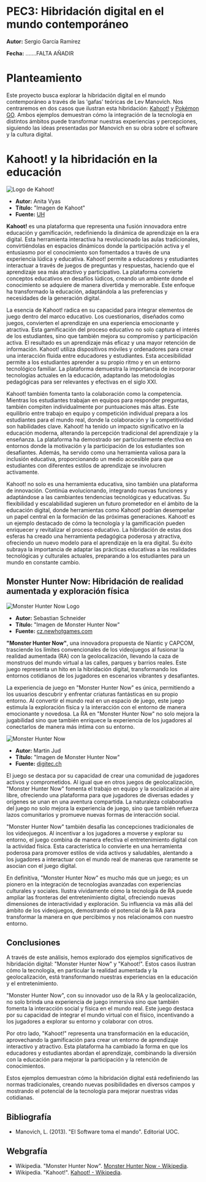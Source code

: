 # PEC3: Hibridación digital en el mundo contemporáneo

**Autor:** Sergio García Ramírez 

**Fecha:** .......FALTA AÑADIR


# Planteamiento

Este proyecto busca explorar la hibridación digital en el mundo contemporáneo a través de las 'gafas' teóricas de Lev Manovich. Nos centraremos en dos casos que ilustran esta hibridación: [Kahoot!](https://es.wikipedia.org/wiki/Kahoot!) y [Pokémon GO](https://es.wikipedia.org/wiki/Pok%C3%A9mon_GO). Ambos ejemplos demuestran cómo la integración de la tecnología en distintos ámbitos puede transformar nuestras experiencias y percepciones, siguiendo las ideas presentadas por Manovich en su obra sobre el software y la cultura digital.

# Kahoot! y la hibridación en la educación

![Logo de Kahoot!](https://venturebeat.com/wp-content/uploads/2017/07/kahoot.png?fit=1132%2C601&strip=all)
  - **Autor:** Anita Vyas
  - **Título:** "Imagen de Kahoot"
  - **Fuente:** [UH](https://www.instruction.uh.edu/2018/12/18/active-learning-with-kahoot/)

**Kahoot!** es una plataforma que representa una fusión innovadora entre educación y gamificación, redefiniendo la dinámica de aprendizaje en la era digital. Esta herramienta interactiva ha revolucionado las aulas tradicionales, convirtiéndolas en espacios dinámicos donde la participación activa y el entusiasmo por el conocimiento son fomentados a través de una experiencia lúdica y educativa. Kahoot! permite a educadores y estudiantes interactuar a través de juegos de preguntas y respuestas, haciendo que el aprendizaje sea más atractivo y participativo. La plataforma convierte conceptos educativos en desafíos lúdicos, creando un ambiente donde el conocimiento se adquiere de manera divertida y memorable. Este enfoque ha transformado la educación, adaptándola a las preferencias y necesidades de la generación digital.

La esencia de Kahoot! radica en su capacidad para integrar elementos de juego dentro del marco educativo. Los cuestionarios, diseñados como juegos, convierten el aprendizaje en una experiencia emocionante y atractiva. Esta gamificación del proceso educativo no solo captura el interés de los estudiantes, sino que también mejora su compromiso y participación activa. El resultado es un aprendizaje más eficaz y una mayor retención de información. Kahoot! utiliza dispositivos móviles y ordenadores para crear una interacción fluida entre educadores y estudiantes. Esta accesibilidad permite a los estudiantes aprender a su propio ritmo y en un entorno tecnológico familiar. La plataforma demuestra la importancia de incorporar tecnologías actuales en la educación, adaptando las metodologías pedagógicas para ser relevantes y efectivas en el siglo XXI.

Kahoot! también fomenta tanto la colaboración como la competencia. Mientras los estudiantes trabajan en equipos para responder preguntas, también compiten individualmente por puntuaciones más altas. Este equilibrio entre trabajo en equipo y competición individual prepara a los estudiantes para el mundo real, donde la colaboración y la competitividad son habilidades clave. Kahoot! ha tenido un impacto significativo en la educación moderna, alterando la percepción tradicional del aprendizaje y la enseñanza. La plataforma ha demostrado ser particularmente efectiva en entornos donde la motivación y la participación de los estudiantes son desafiantes. Además, ha servido como una herramienta valiosa para la inclusión educativa, proporcionando un medio accesible para que estudiantes con diferentes estilos de aprendizaje se involucren activamente.

Kahoot! no solo es una herramienta educativa, sino también una plataforma de innovación. Continúa evolucionando, integrando nuevas funciones y adaptándose a las cambiantes tendencias tecnológicas y educativas. Su flexibilidad y escalabilidad sugieren un futuro prometedor en el ámbito de la educación digital, donde herramientas como Kahoot! podrían desempeñar un papel central en la formación de las próximas generaciones. Kahoot! es un ejemplo destacado de cómo la tecnología y la gamificación pueden enriquecer y revitalizar el proceso educativo. La hibridación de estas dos esferas ha creado una herramienta pedagógica poderosa y atractiva, ofreciendo un nuevo modelo para el aprendizaje en la era digital. Su éxito subraya la importancia de adaptar las prácticas educativas a las realidades tecnológicas y culturales actuales, preparando a los estudiantes para un mundo en constante cambio.

## Monster Hunter Now: Hibridación de realidad aumentada y exploración física
![Monster Hunter Now Logo](https://img.newhotgames.com/544545682/446544919_3.jpg)
  - **Autor:** Sebastian Schneider
  - **Título:** "Imagen de Monster Hunter Now"
  - **Fuente:** [cz.newhotgames.com](https://cz.newhotgames.com/monster-hunter-now-jak-pouzivat-doporucujici-kody/)

**"Monster Hunter Now"**, una innovadora propuesta de Niantic y CAPCOM, trasciende los límites convencionales de los videojuegos al fusionar la realidad aumentada (RA) con la geolocalización, llevando la caza de monstruos del mundo virtual a las calles, parques y barrios reales. Este juego representa un hito en la hibridación digital, transformando los entornos cotidianos de los jugadores en escenarios vibrantes y desafiantes.

La experiencia de juego en "Monster Hunter Now" es única, permitiendo a los usuarios descubrir y enfrentar criaturas fantásticas en su propio entorno. Al convertir el mundo real en un espacio de juego, este juego estimula la exploración física y la interacción con el entorno de manera emocionante y novedosa. La RA en "Monster Hunter Now" no solo mejora la jugabilidad sino que también enriquece la experiencia de los jugadores al conectarlos de manera más íntima con su entorno.

![Monster Hunter Now](https://www.digitec.ch/im/Files/7/4/9/9/4/8/5/1/Monster_Hunter_Now_Preview_1_2_3.png?impolicy=PictureComponent&resizeWidth=800&resizeHeight=501)
  - **Autor:** Martin Jud
  - **Título:** "Imagen de Monster Hunter Now"
  - **Fuente:** [digitec.ch](https://www.digitec.ch/en/page/monster-hunter-now-ar-game-from-niantic-coming-in-september-27378)

El juego se destaca por su capacidad de crear una comunidad de jugadores activos y comprometidos. Al igual que en otros juegos de geolocalización, "Monster Hunter Now" fomenta el trabajo en equipo y la socialización al aire libre, ofreciendo una plataforma para que jugadores de diversas edades y orígenes se unan en una aventura compartida. La naturaleza colaborativa del juego no solo mejora la experiencia de juego, sino que también refuerza lazos comunitarios y promueve nuevas formas de interacción social.

"Monster Hunter Now" también desafía las concepciones tradicionales de los videojuegos. Al incentivar a los jugadores a moverse y explorar su entorno, el juego combina de manera efectiva el entretenimiento digital con la actividad física. Esta característica lo convierte en una herramienta poderosa para promover estilos de vida activos y saludables, alentando a los jugadores a interactuar con el mundo real de maneras que raramente se asocian con el juego digital.

En definitiva, "Monster Hunter Now" es mucho más que un juego; es un pionero en la integración de tecnologías avanzadas con experiencias culturales y sociales. Ilustra vívidamente cómo la tecnología de RA puede ampliar las fronteras del entretenimiento digital, ofreciendo nuevas dimensiones de interactividad y exploración. Su influencia va más allá del ámbito de los videojuegos, demostrando el potencial de la RA para transformar la manera en que percibimos y nos relacionamos con nuestro entorno.

## Conclusiones

A través de este análisis, hemos explorado dos ejemplos significativos de hibridación digital: "Monster Hunter Now" y "Kahoot!". Estos casos ilustran cómo la tecnología, en particular la realidad aumentada y la geolocalización, está transformando nuestras experiencias en la educación y el entretenimiento.

"Monster Hunter Now", con su innovador uso de la RA y la geolocalización, no solo brinda una experiencia de juego inmersiva sino que también fomenta la interacción social y física en el mundo real. Este juego destaca por su capacidad de integrar el mundo virtual con el físico, incentivando a los jugadores a explorar su entorno y colaborar con otros.

Por otro lado, "Kahoot!" representa una transformación en la educación, aprovechando la gamificación para crear un entorno de aprendizaje interactivo y atractivo. Esta plataforma ha cambiado la forma en que los educadores y estudiantes abordan el aprendizaje, combinando la diversión con la educación para mejorar la participación y la retención de conocimientos.

Estos ejemplos demuestran cómo la hibridación digital está redefiniendo las normas tradicionales, creando nuevas posibilidades en diversos campos y mostrando el potencial de la tecnología para mejorar nuestras vidas cotidianas.

## Bibliografía

- Manovich, L. (2013). "El Software toma el mando". Editorial UOC.

## Webgrafía

- Wikipedia. "Monster Hunter Now". [Monster Hunter Now - Wikipedia](https://es.wikipedia.org/wiki/Monster_Hunter_Now).
- Wikipedia. "Kahoot!". [Kahoot! - Wikipedia](https://es.wikipedia.org/wiki/Kahoot!).
